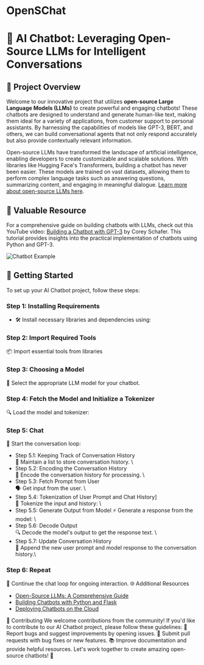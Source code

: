 # OpenSChat
# 🤖 AI Chatbot: Leveraging Open-Source LLMs for Intelligent Conversations

## 🌟 Project Overview

Welcome to our innovative project that utilizes **open-source Large Language Models (LLMs)** to create powerful and engaging chatbots! These chatbots are designed to understand and generate human-like text, making them ideal for a variety of applications, from customer support to personal assistants. By harnessing the capabilities of models like GPT-3, BERT, and others, we can build conversational agents that not only respond accurately but also provide contextually relevant information.

Open-source LLMs have transformed the landscape of artificial intelligence, enabling developers to create customizable and scalable solutions. With libraries like Hugging Face's Transformers, building a chatbot has never been easier. These models are trained on vast datasets, allowing them to perform complex language tasks such as answering questions, summarizing content, and engaging in meaningful dialogue. [Learn more about open-source LLMs here](https://realpython.com/build-llm-rag-chatbot-with-langchain/).

## 🎥 Valuable Resource

For a comprehensive guide on building chatbots with LLMs, check out this YouTube video: [Building a Chatbot with GPT-3](https://www.youtube.com/watch?v=8K8wXHl_WpY) by Corey Schafer. This tutorial provides insights into the practical implementation of chatbots using Python and GPT-3.

![Chatbot Example](https://miro.medium.com/v2/resize:fit:1200/format:webp/1*0L2eX4y2jK4J0B8t1W9b6g.png)

## 🚀 Getting Started

To set up your AI Chatbot project, follow these steps:

### Step 1: Installing Requirements
- 🛠️ Install necessary libraries and dependencies using:
### Step 2: Import Required Tools
📦 Import essential tools from libraries
### Step 3: Choosing a Model
🤖 Select the appropriate LLM model for your chatbot.

### Step 4: Fetch the Model and Initialize a Tokenizer
🔍 Load the model and tokenizer:
### Step 5: Chat
💬 Start the conversation loop:
- Step 5.1: Keeping Track of Conversation History \
📜 Maintain a list to store conversation history. \
- Step 5.2: Encoding the Conversation History \
🔄 Encode the conversation history for processing. \
- Step 5.3: Fetch Prompt from User \
🗣️ Get input from the user. \
- Step 5.4: Tokenization of User Prompt and Chat History] \
🔑 Tokenize the input and history: \
- Step 5.5: Generate Output from Model
⚡ Generate a response from the model: \
- Step 5.6: Decode Output \
🔍 Decode the model's output to get the response text. \
- Step 5.7: Update Conversation History \
📝 Append the new user prompt and model response to the conversation history.\

### Step 6: Repeat
🔄 Continue the chat loop for ongoing interaction.
🌐 Additional Resources
* [Open-Source LLMs: A Comprehensive Guide](https://www.analyticsvidhya.com/blog/2021/06/open-source-language-models-a-comprehensive-guide/)
* [Building Chatbots with Python and Flask](https://realpython.com/flask-google-app-engine-deploy/)
* [Deploying Chatbots on the Cloud](https://realpython.com/flask-google-app-engine-deploy/)

🤝 Contributing
We welcome contributions from the community! If you'd like to contribute to our AI Chatbot project, please follow these guidelines:
🐛 Report bugs and suggest improvements by opening issues.
🔧 Submit pull requests with bug fixes or new features.
📚 Improve documentation and provide helpful resources.
Let's work together to create amazing open-source chatbots! 🙌


